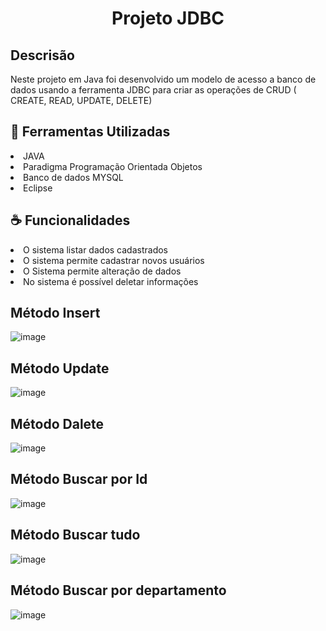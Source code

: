 
<h1 align="center"> Projeto JDBC </h1>

<h2> Descrisão </h2>

<p> Neste projeto em Java  foi desenvolvido um modelo de acesso a banco de dados usando 
    a ferramenta JDBC para criar as operações de CRUD ( CREATE, READ, UPDATE, DELETE)  </p> 


<h2>  🔨 Ferramentas Utilizadas </h2>
<li> JAVA </li>
<li> Paradigma Programação Orientada Objetos </li>
<li> Banco de dados MYSQL </li>
<li> Eclipse </li>
 

<h2> ☕ Funcionalidades </h2>          
<li> O sistema listar dados cadastrados </li>
<li> O sistema permite cadastrar novos usuários </li>
<li> O Sistema permite alteração de dados </li>
<li> No sistema é possível deletar informações </li>

<h2>Método Insert</h2>

![image](https://github.com/Ceaser0389/demo-dao-jdbc/assets/56842833/7ea0f9ab-18ea-4fd8-a2eb-a234304ef3ff)


<h2>Método Update</h2>

![image](https://github.com/Ceaser0389/demo-dao-jdbc/assets/56842833/e6cdc793-7336-4a02-a430-0bd91f386b65)

<h2>Método Dalete</h2>

![image](https://github.com/Ceaser0389/demo-dao-jdbc/assets/56842833/f0348d89-db23-47f5-a4f5-cbe802c4abf9)

<h2>Método Buscar por Id </h2>

![image](https://github.com/Ceaser0389/demo-dao-jdbc/assets/56842833/93bfe056-db74-4e91-a718-ca89a1ad2757)

<h2>Método Buscar tudo </h2>

![image](https://github.com/Ceaser0389/demo-dao-jdbc/assets/56842833/00da01d7-3e23-43e7-87aa-3ebfa089992f)

<h2>Método Buscar por departamento </h2>

![image](https://github.com/Ceaser0389/demo-dao-jdbc/assets/56842833/3a400f96-8b14-454d-b704-9ba4a140e6fa)





